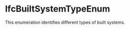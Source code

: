IfcBuiltSystemTypeEnum
======================

This enumeration identifies different types of built systems.
